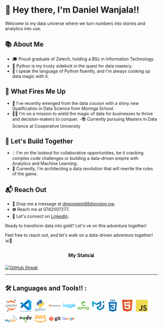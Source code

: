 # 🚀 Hey there, I'm Daniel Wanjala!!

Welcome to my data universe where we turn numbers into stories and analytics into use.

## 📚 About Me

- 🎓 Proud graduate of Zetech, holding a BSc in Information Technology.
- 🐍 Python is my trusty sidekick in the quest for data mastery.
- 🐍 I speak the language of Python fluently, and I'm always cooking up data magic with it.


## 🌟 What Fires Me Up

- 🌱 I've recently emerged from the data cocoon with a shiny new Qualification in Data Science from Moringa School.
- 🧙‍♂️ I'm on a mission to wield the magic of data for businesses to thrive and decision-makers to conquer.
-📚 Currently pursuing Masters in Data Science at Cooperative University 

## 🤝 Let's Build Together

- 💡 I'm on the lookout for collaborative opportunities, be it cracking complex code challenges or building a data-driven empire with Analytics and Machine Learning.
- 🚀 Currently, I'm architecting a data revolution that will rewrite the rules of the game.

## 📬 Reach Out

- 📧 Drop me a message at dmeinstein98@proton.me.
- ☎️ Reach me at 0742007277.
- 💼 Let's connect on [LinkedIn](https://www.linkedin.com/in/daniel-wanjala-912b8b17b).

Ready to transform data into gold? Let's ve on this adventure together!


Feel free to reach out, and let's walk on a data-driven adventure together! 📊🚀

<h3 align="center">My Stats📊</h3>

[![GitHub Streak](https://streak-stats.demolab.com/?user=MadScie254)](https://git.io/streak-stats)

---

## :hammer_and_wrench: Languages and Tools!! :

<div>
  <img src="https://github.com/devicons/devicon/blob/master/icons/jupyter/jupyter-original-wordmark.svg" title="Jupyter"  alt="Jupyter" width="40" height="40"/>&nbsp;
  <img src="https://github.com/devicons/devicon/blob/master/icons/vscode/vscode-original-wordmark.svg" title="Vscode"  alt="Vscode" width="40" height="40"/>&nbsp;
  <img src="https://github.com/devicons/devicon/blob/master/icons/python/python-original-wordmark.svg" title="Python"  alt="Python" width="40" height="40"/>&nbsp;
  <img src="https://github.com/devicons/devicon/blob/master/icons/tensorflow/tensorflow-original-wordmark.svg" title="Tensorflow"  alt="Tensorflow" width="40" height="40"/>&nbsp;
  <img src="https://github.com/devicons/devicon/blob/master/icons/kaggle/kaggle-original-wordmark.svg" title="Kaggle"  alt="Kaggle" width="40" height="40"/>&nbsp;
  <img src="https://github.com/devicons/devicon/blob/master/icons/spring/spring-original-wordmark.svg" title="Spring" alt="Spring" width="40" height="40"/>&nbsp;
  <img src="https://github.com/devicons/devicon/blob/master/icons/materialui/materialui-original.svg" title="Material UI" alt="Material UI" width="40" height="40"/>&nbsp;
  <img src="https://github.com/devicons/devicon/blob/master/icons/css3/css3-plain-wordmark.svg"  title="CSS3" alt="CSS" width="40" height="40"/>&nbsp;
  <img src="https://github.com/devicons/devicon/blob/master/icons/html5/html5-original.svg" title="HTML5" alt="HTML" width="40" height="40"/>&nbsp;
  <img src="https://github.com/devicons/devicon/blob/master/icons/javascript/javascript-original.svg" title="JavaScript" alt="JavaScript" width="40" height="40"/>&nbsp;
  <img src="https://github.com/devicons/devicon/blob/master/icons/mysql/mysql-original-wordmark.svg" title="MySQL"  alt="MySQL" width="40" height="40"/>&nbsp;
  <img src="https://github.com/devicons/devicon/blob/master/icons/nodejs/nodejs-original-wordmark.svg" title="NodeJS" alt="NodeJS" width="40" height="40"/>&nbsp;
  <img src="https://github.com/devicons/devicon/blob/master/icons/amazonwebservices/amazonwebservices-plain-wordmark.svg" title="AWS" alt="AWS" width="40" height="40"/>&nbsp;
  <img src="https://github.com/devicons/devicon/blob/master/icons/git/git-original-wordmark.svg" title="Git" **alt="Git" width="40" height="40"/>
  <img src="https://github.com/devicons/devicon/blob/master/icons/google/google-original-wordmark.svg" title="Google"  alt="Google" width="40" height="40"/>&nbsp;
</div>



<!---
MadScie254/MadScie254 is a ✨ special ✨ repository because its `README.md` (this file) appears on your GitHub profile.
You can click the Preview link to take a look at your changes.
--->
